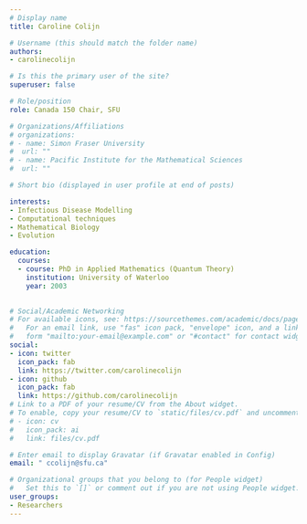 ```yaml
---
# Display name
title: Caroline Colijn

# Username (this should match the folder name)
authors:
- carolinecolijn

# Is this the primary user of the site?
superuser: false

# Role/position
role: Canada 150 Chair, SFU

# Organizations/Affiliations
# organizations:
# - name: Simon Fraser University
#  url: ""
# - name: Pacific Institute for the Mathematical Sciences
#  url: ""

# Short bio (displayed in user profile at end of posts)

interests:
- Infectious Disease Modelling
- Computational techniques
- Mathematical Biology
- Evolution

education:
  courses:
  - course: PhD in Applied Mathematics (Quantum Theory)
    institution: University of Waterloo
    year: 2003
 

# Social/Academic Networking
# For available icons, see: https://sourcethemes.com/academic/docs/page-builder/#icons
#   For an email link, use "fas" icon pack, "envelope" icon, and a link in the
#   form "mailto:your-email@example.com" or "#contact" for contact widget.
social:
- icon: twitter
  icon_pack: fab
  link: https://twitter.com/carolinecolijn
- icon: github
  icon_pack: fab
  link: https://github.com/carolinecolijn
# Link to a PDF of your resume/CV from the About widget.
# To enable, copy your resume/CV to `static/files/cv.pdf` and uncomment the lines below.
# - icon: cv
#   icon_pack: ai
#   link: files/cv.pdf

# Enter email to display Gravatar (if Gravatar enabled in Config)
email: " ccolijn@sfu.ca"

# Organizational groups that you belong to (for People widget)
#   Set this to `[]` or comment out if you are not using People widget.
user_groups:
- Researchers 
---
```

